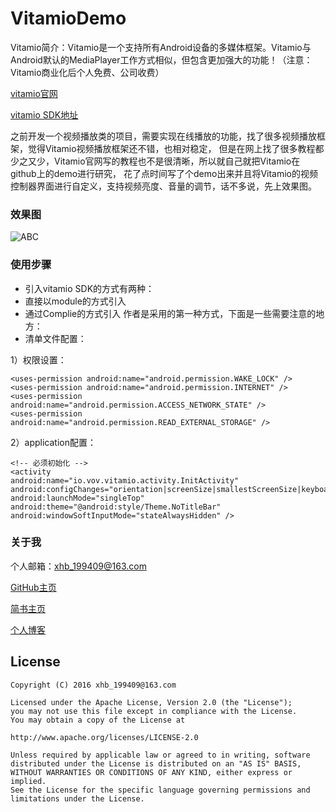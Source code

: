 # VitamioDemo
Vitamio简介：Vitamio是一个支持所有Android设备的多媒体框架。Vitamio与Android默认的MediaPlayer工作方式相似，但包含更加强大的功能！（注意：Vitamio商业化后个人免费、公司收费）

[vitamio官网](https://www.vitamio.org)

[vitamio SDK地址](https://github.com/yixia/VitamioBundle)

之前开发一个视频播放类的项目，需要实现在线播放的功能，找了很多视频播放框架，觉得Vitamio视频播放框架还不错，也相对稳定，
但是在网上找了很多教程都少之又少，Vitamio官网写的教程也不是很清晰，所以就自己就把Vitamio在github上的demo进行研究，
花了点时间写了个demo出来并且将Vitamio的视频控制器界面进行自定义，支持视频亮度、音量的调节，话不多说，先上效果图。
  
  
### 效果图
  
   ![ABC](http://upload-images.jianshu.io/upload_images/1956769-182cab258d9a3b45.jpg?imageMogr2/auto-orient/strip%7CimageView2/2/w/1240) 
    
### 使用步骤  
  - 引入vitamio SDK的方式有两种：
  - 直接以module的方式引入
  - 通过Complie的方式引入
  作者是采用的第一种方式，下面是一些需要注意的地方：
  - 清单文件配置：
  
  1）权限设置：
```
<uses-permission android:name="android.permission.WAKE_LOCK" />
<uses-permission android:name="android.permission.INTERNET" />
<uses-permission android:name="android.permission.ACCESS_NETWORK_STATE" />
<uses-permission android:name="android.permission.READ_EXTERNAL_STORAGE" />
```  
2）application配置：
```
<!-- 必须初始化 -->
<activity    
android:name="io.vov.vitamio.activity.InitActivity"    
android:configChanges="orientation|screenSize|smallestScreenSize|keyboard|keyboardHidden|navigation"    
android:launchMode="singleTop"    
android:theme="@android:style/Theme.NoTitleBar"    
android:windowSoftInputMode="stateAlwaysHidden" />
```
  
### 关于我
  
个人邮箱：xhb_199409@163.com

[GitHub主页](https://github.com/xiaohaibin)

[简书主页](http://www.jianshu.com/users/42aed90cf5af/latest_articles)

[个人博客](http://blog.csdn.net/jxnk25)

License
--
    Copyright (C) 2016 xhb_199409@163.com

    Licensed under the Apache License, Version 2.0 (the "License");
    you may not use this file except in compliance with the License.
    You may obtain a copy of the License at

    http://www.apache.org/licenses/LICENSE-2.0

    Unless required by applicable law or agreed to in writing, software
    distributed under the License is distributed on an "AS IS" BASIS,
    WITHOUT WARRANTIES OR CONDITIONS OF ANY KIND, either express or implied.
    See the License for the specific language governing permissions and
    limitations under the License.
  

